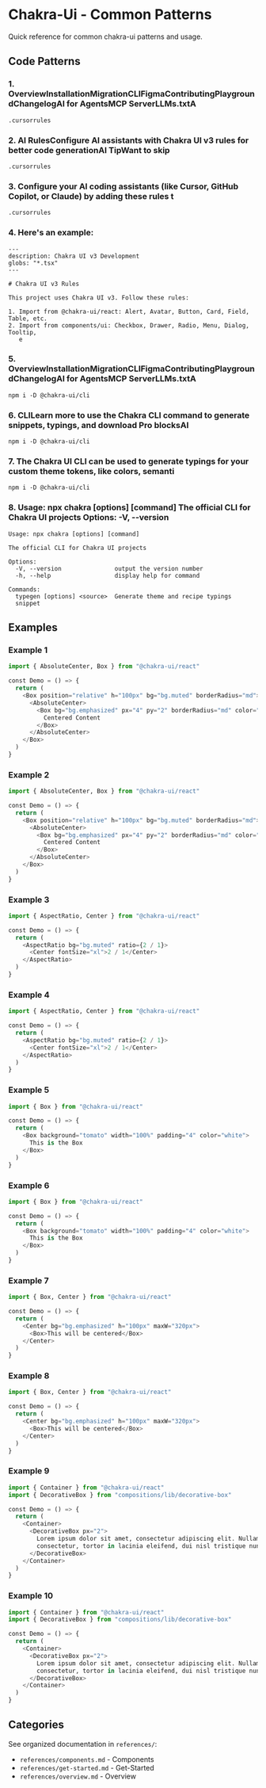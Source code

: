 # Chakra-Ui - Common Patterns

Quick reference for common chakra-ui patterns and usage.

## Code Patterns

### 1. OverviewInstallationMigrationCLIFigmaContributingPlaygroundChangelogAI for AgentsMCP ServerLLMs.txtA

```
.cursorrules
```

### 2. AI RulesConfigure AI assistants with Chakra UI v3 rules for better code generationAI TipWant to skip

```
.cursorrules
```

### 3. Configure your AI coding assistants (like Cursor, GitHub Copilot, or Claude) by adding these rules t

```
.cursorrules
```

### 4. Here's an example:

```
---
description: Chakra UI v3 Development
globs: "*.tsx"
---

# Chakra UI v3 Rules

This project uses Chakra UI v3. Follow these rules:

1. Import from @chakra-ui/react: Alert, Avatar, Button, Card, Field, Table, etc.
2. Import from components/ui: Checkbox, Drawer, Radio, Menu, Dialog, Tooltip,
   e
```

### 5. OverviewInstallationMigrationCLIFigmaContributingPlaygroundChangelogAI for AgentsMCP ServerLLMs.txtA

```
npm i -D @chakra-ui/cli
```

### 6. CLILearn more to use the Chakra CLI command to generate snippets, typings, and download Pro blocksAI

```
npm i -D @chakra-ui/cli
```

### 7. The Chakra UI CLI can be used to generate typings for your custom theme tokens, like colors, semanti

```
npm i -D @chakra-ui/cli
```

### 8. Usage: npx chakra [options] [command] The official CLI for Chakra UI projects Options: -V, --version

```
Usage: npx chakra [options] [command]

The official CLI for Chakra UI projects

Options:
  -V, --version               output the version number
  -h, --help                  display help for command

Commands:
  typegen [options] <source>  Generate theme and recipe typings
  snippet                
```

## Examples

### Example 1

```python
import { AbsoluteCenter, Box } from "@chakra-ui/react"

const Demo = () => {
  return (
    <Box position="relative" h="100px" bg="bg.muted" borderRadius="md">
      <AbsoluteCenter>
        <Box bg="bg.emphasized" px="4" py="2" borderRadius="md" color="fg">
          Centered Content
        </Box>
      </AbsoluteCenter>
    </Box>
  )
}
```

### Example 2

```python
import { AbsoluteCenter, Box } from "@chakra-ui/react"

const Demo = () => {
  return (
    <Box position="relative" h="100px" bg="bg.muted" borderRadius="md">
      <AbsoluteCenter>
        <Box bg="bg.emphasized" px="4" py="2" borderRadius="md" color="fg">
          Centered Content
        </Box>
      </AbsoluteCenter>
    </Box>
  )
}
```

### Example 3

```python
import { AspectRatio, Center } from "@chakra-ui/react"

const Demo = () => {
  return (
    <AspectRatio bg="bg.muted" ratio={2 / 1}>
      <Center fontSize="xl">2 / 1</Center>
    </AspectRatio>
  )
}
```

### Example 4

```python
import { AspectRatio, Center } from "@chakra-ui/react"

const Demo = () => {
  return (
    <AspectRatio bg="bg.muted" ratio={2 / 1}>
      <Center fontSize="xl">2 / 1</Center>
    </AspectRatio>
  )
}
```

### Example 5

```python
import { Box } from "@chakra-ui/react"

const Demo = () => {
  return (
    <Box background="tomato" width="100%" padding="4" color="white">
      This is the Box
    </Box>
  )
}
```

### Example 6

```python
import { Box } from "@chakra-ui/react"

const Demo = () => {
  return (
    <Box background="tomato" width="100%" padding="4" color="white">
      This is the Box
    </Box>
  )
}
```

### Example 7

```python
import { Box, Center } from "@chakra-ui/react"

const Demo = () => {
  return (
    <Center bg="bg.emphasized" h="100px" maxW="320px">
      <Box>This will be centered</Box>
    </Center>
  )
}
```

### Example 8

```python
import { Box, Center } from "@chakra-ui/react"

const Demo = () => {
  return (
    <Center bg="bg.emphasized" h="100px" maxW="320px">
      <Box>This will be centered</Box>
    </Center>
  )
}
```

### Example 9

```python
import { Container } from "@chakra-ui/react"
import { DecorativeBox } from "compositions/lib/decorative-box"

const Demo = () => {
  return (
    <Container>
      <DecorativeBox px="2">
        Lorem ipsum dolor sit amet, consectetur adipiscing elit. Nullam
        consectetur, tortor in lacinia eleifend, dui nisl tristique nunc.
      </DecorativeBox>
    </Container>
  )
}
```

### Example 10

```python
import { Container } from "@chakra-ui/react"
import { DecorativeBox } from "compositions/lib/decorative-box"

const Demo = () => {
  return (
    <Container>
      <DecorativeBox px="2">
        Lorem ipsum dolor sit amet, consectetur adipiscing elit. Nullam
        consectetur, tortor in lacinia eleifend, dui nisl tristique nunc.
      </DecorativeBox>
    </Container>
  )
}
```


## Categories

See organized documentation in `references/`:

- `references/components.md` - Components
- `references/get-started.md` - Get-Started
- `references/overview.md` - Overview
